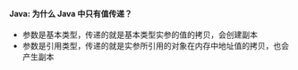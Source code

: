 #### Java: 为什么 Java 中只有值传递？

* 参数是基本类型，传递的就是基本类型实参的值的拷贝，会创建副本
* 参数是引用类型，传递的就是实参所引用的对象在内存中地址值的拷贝，也会产生副本
